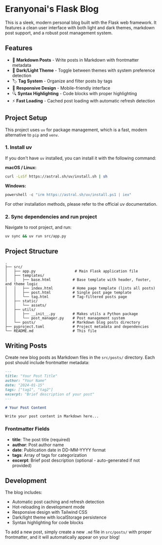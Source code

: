 # Eranyonai's Flask Blog

This is a sleek, modern personal blog built with the Flask web framework. It features a clean user interface with both light and dark themes, markdown post support, and a robust post management system.

## Features

- 📝 **Markdown Posts** - Write posts in Markdown with frontmatter metadata
- 🎨 **Dark/Light Theme** - Toggle between themes with system preference detection
- 🏷️ **Tag System** - Organize and filter posts by tags
- 📱 **Responsive Design** - Mobile-friendly interface
- 🔍 **Syntax Highlighting** - Code blocks with proper highlighting
- ⚡ **Fast Loading** - Cached post loading with automatic refresh detection

## Project Setup

This project uses `uv` for package management, which is a fast, modern alternative to `pip` and `venv`.

### 1. Install uv

If you don't have `uv` installed, you can install it with the following command:

**macOS / Linux:**
```bash
curl -LsSf https://astral.sh/uv/install.sh | sh
```

**Windows:**
```powershell
powershell -c "irm https://astral.sh/uv/install.ps1 | iex"
```

For other installation methods, please refer to the official uv documentation.

### 2. Sync dependencies and run project

Navigate to root project, and run:
```bash
uv sync && uv run src/app.py
```

## Project Structure

```
.
├── src/
│   ├── app.py                  # Main Flask application file
│   ├── templates/
│   │   ├── base.html          # Base template with header, footer, and theme logic
│   │   ├── index.html         # Home page template (lists all posts)
│   │   ├── post.html          # Single post page template
│   │   └── tag.html           # Tag-filtered posts page
│   ├── static/
│   │   └── assets/
│   ├── utils/
│   │   ├── __init__.py        # Makes utils a Python package
│   │   └── post_manager.py    # Post management system
│   └── posts/                 # Markdown blog posts directory
├── pyproject.toml             # Project metadata and dependencies
└── README.md                  # This file
```

## Writing Posts

Create new blog posts as Markdown files in the `src/posts/` directory. Each post should include frontmatter metadata:

```markdown
---
title: "Your Post Title"
author: "Your Name"
date: "2024-01-15"
tags: ["tag1", "tag2"]
excerpt: "Brief description of your post"
---

# Your Post Content

Write your post content in Markdown here...
```

### Frontmatter Fields

- **title**: The post title (required)
- **author**: Post author name
- **date**: Publication date in DD-MM-YYYY format
- **tags**: Array of tags for categorization
- **excerpt**: Brief post description (optional - auto-generated if not provided)

## Development

The blog includes:
- Automatic post caching and refresh detection
- Hot-reloading in development mode
- Responsive design with Tailwind CSS
- Dark/light theme with localStorage persistence
- Syntax highlighting for code blocks

To add a new post, simply create a new `.md` file in `src/posts/` with proper frontmatter, and it will automatically appear on your blog!
